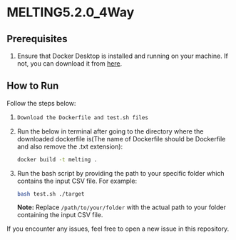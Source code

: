 # MELTING5.2.0_4Way

## Prerequisites
1. Ensure that Docker Desktop is installed and running on your machine. If not, you can download it from [here](https://www.docker.com/products/docker-desktop).

## How to Run
Follow the steps below:

1. 
    ```bash
   Download the Dockerfile and test.sh files
    ```

2. Run the below in terminal after going to the directory where the downloaded dockerfile is(The name of Dockerfile should be Dockerfile and also remove the .txt extension):
    ```bash
   docker build -t melting .
    ```

4. Run the bash script by providing the path to your specific folder which contains the input CSV file. For example:
    ```bash
   bash test.sh ./target
    ```
    **Note:** Replace `/path/to/your/folder` with the actual path to your folder containing the input CSV file.

If you encounter any issues, feel free to open a new issue in this repository.
